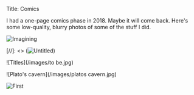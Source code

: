 Title: Comics

I had a one-page comics phase in 2018. Maybe it will come back. Here's some low-quality, blurry photos of some of the stuff I did.

![Imagining](/images/imagining.jpg)

[//]: <> (![Untitled](/images/untitled.jpg))

![Titles](/images/to be.jpg)

![Plato's cavern](/images/platos cavern.jpg)

![First](/images/first.jpg)
